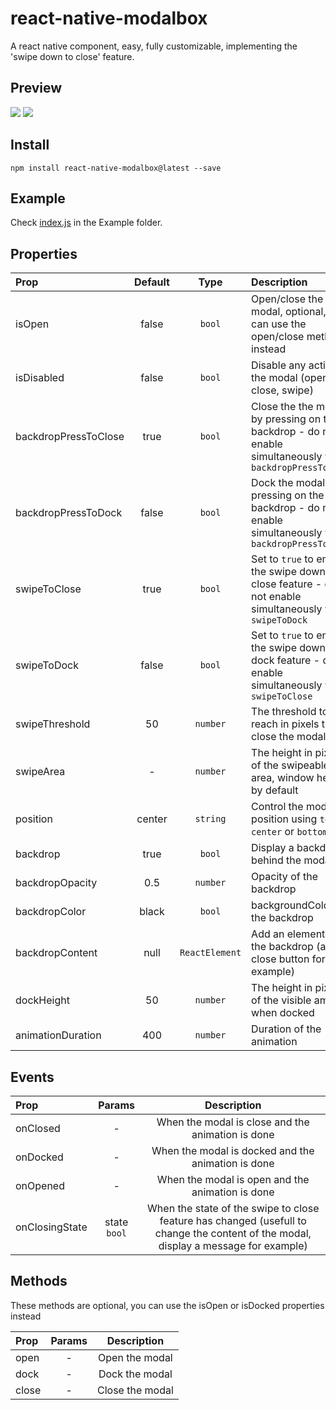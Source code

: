 # react-native-modalbox

A react native <Modal> component, easy, fully customizable, implementing the 'swipe down to close' feature.

## Preview
![](https://i.imgur.com/QTAYh81.gif)
![](http://i.imgur.com/3XULLt8.gif)

## Install

`npm install react-native-modalbox@latest --save`

## Example
Check [index.js](https://github.com/maxs15/react-native-modalbox/blob/master/Example/index.ios.js) in the Example folder.

## Properties

| Prop  | Default  | Type | Description |
| :------------ |:---------------:| :---------------:| :-----|
| isOpen | false | `bool` | Open/close the modal, optional, you can use the open/close methods instead  |
| isDisabled | false | `bool` | Disable any action on the modal (open, close, swipe)  |
| backdropPressToClose | true | `bool` | Close the the modal by pressing on the backdrop - do not enable simultaneously with `backdropPressToDock` |
| backdropPressToDock | false | `bool` | Dock the modal by pressing on the backdrop - do not enable simultaneously with `backdropPressToClose` |
| swipeToClose | true | `bool` | Set to `true` to enable the swipe down to close feature - do not enable simultaneously with `swipeToDock` |
| swipeToDock | false | `bool` | Set to `true` to enable the swipe down to dock feature - do not enable simultaneously with `swipeToClose` |
| swipeThreshold | 50 | `number` | The threshold to reach in pixels to close the modal |
| swipeArea | - | `number` | The height in pixels of the swipeable area, window height by default |
| position | center | `string` | Control the modal position using `top` or `center` or `bottom`
| backdrop | true | `bool` | Display a backdrop behind the modal
| backdropOpacity | 0.5| `number` | Opacity of the backdrop
| backdropColor | black| `bool` | backgroundColor of the backdrop
| backdropContent | null| `ReactElement` | Add an element in the backdrop (a close button for example)
| dockHeight | 50 | `number` | The height in pixels of the visible amount when docked
| animationDuration | 400| `number` | Duration of the animation

## Events

| Prop  | Params  | Description |
| :------------ |:---------------:| :---------------:|
| onClosed | - | When the modal is close and the animation is done |
| onDocked | - | When the modal is docked and the animation is done |
| onOpened | - | When the modal is open and the animation is done |
| onClosingState | state `bool` | When the state of the swipe to close feature has changed (usefull to change the content of the modal, display a message for example) |

## Methods
These methods are optional, you can use the isOpen or isDocked properties instead

| Prop  | Params  | Description |
| :------------ |:---------------:| :---------------:|
| open | - | Open the modal |
| dock | - | Dock the modal |
| close | - | Close the modal |
